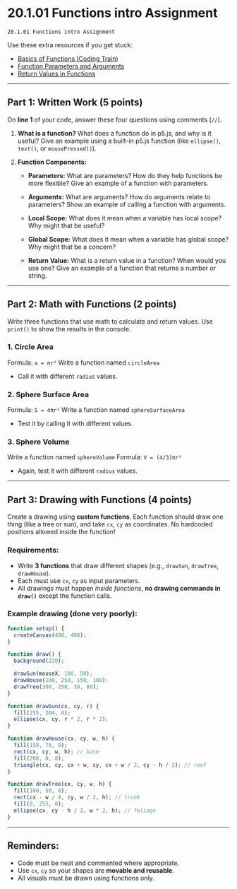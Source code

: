 # 20.1.01 Functions intro Assignment
```
20.1.01 Functions intro Assignment
```
Use these extra resources if you get stuck:

* [Basics of Functions (Coding Train)](https://thecodingtrain.com/tracks/code-programming-with-p5-js/code/5-functions/1-basics)
* [Function Parameters and Arguments](https://thecodingtrain.com/tracks/code-programming-with-p5-js/code/5-functions/2-arguments)
* [Return Values in Functions](https://thecodingtrain.com/tracks/code-programming-with-p5-js/code/5-functions/3-return)

---

## Part 1: Written Work (5 points)

On **line 1** of your code, answer these four questions using comments (`//`).

1. **What is a function?**
   What does a function do in p5.js, and why is it useful? Give an example using a built-in p5.js function (like `ellipse()`, `text()`, or `mousePressed()`).

2. **Function Components:**

   * **Parameters:**
     What are parameters? How do they help functions be more flexible? Give an example of a function with parameters.

   * **Arguments:**
     What are arguments? How do arguments relate to parameters? Show an example of calling a function with arguments.

   * **Local Scope:**
     What does it mean when a variable has local scope? Why might that be useful?

   * **Global Scope:**
     What does it mean when a variable has global scope? Why might that be a concern?

   * **Return Value:**
     What is a return value in a function? When would you use one? Give an example of a function that returns a number or string.

---

## Part 2: Math with Functions (2 points)

Write three functions that use math to calculate and return values. Use `print()` to show the results in the console.

### 1. Circle Area
Formula: `a = πr²`
Write a function named `circleArea`
* Call it with different `radius` values.

### 2. Sphere Surface Area

Formula: `S = 4πr²`
Write a function named `sphereSurfaceArea`
* Test it by calling it with different values.

### 3. Sphere Volume
Write a function named `sphereVolume`
Formula: `V = (4/3)πr³`


* Again, test it with different `radius` values.

---

## Part 3: Drawing with Functions (4 points)

Create a drawing using **custom functions**. Each function should draw one thing (like a tree or sun), and take `cx`, `cy` as coordinates. No hardcoded positions allowed inside the function!

### Requirements:

* Write **3 functions** that draw different shapes (e.g., `drawSun`, `drawTree`, `drawHouse`).
* Each must use `cx`, `cy` as input parameters.
* All drawings must happen *inside functions*,  **no drawing commands in `draw()`** except the function calls.

### Example drawing (done very poorly):

```js
function setup() {
  createCanvas(400, 400);
}

function draw() {
  background(220);

  drawSun(mouseX, 100, 50);
  drawHouse(100, 250, 150, 100);
  drawTree(300, 250, 30, 80);
}

function drawSun(cx, cy, r) {
  fill(255, 204, 0);
  ellipse(cx, cy, r * 2, r * 2);
}

function drawHouse(cx, cy, w, h) {
  fill(150, 75, 0);
  rect(cx, cy, w, h); // base
  fill(200, 0, 0);
  triangle(cx, cy, cx + w, cy, cx + w / 2, cy - h / 2); // roof
}

function drawTree(cx, cy, w, h) {
  fill(100, 50, 0);
  rect(cx - w / 4, cy, w / 2, h); // trunk
  fill(0, 255, 0);
  ellipse(cx, cy - h / 2, w * 2, h); // foliage
}
```

---

## Reminders:

* Code must be neat and commented where appropriate.
* Use `cx`, `cy` so your shapes are **movable and reusable**.
* All visuals must be drawn using functions only.

